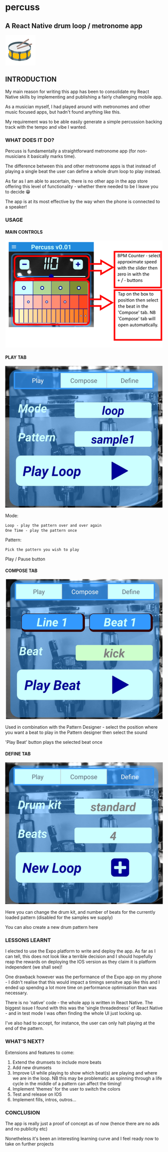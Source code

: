 # percuss

## A React Native drum loop / metronome app

![Percuss](/assets/images/drumicon.png)

## INTRODUCTION

My main reason for writing this app has been to consolidate my React Native skills by implementing and publishing a fairly challenging mobile app.

As a musician myself, I had played around with metronomes and other music focused apps, but hadn't found anything like this.

My requirement was to be able easily generate a simple percussion backing track with the tempo and vibe I wanted.

### WHAT DOES IT DO?

Percuss is fundamentally a straightforward metronome app (for non-musicians it basically marks time).

The difference between this and other metronome apps is that instead of playing a single beat the user can define a whole drum loop to play instead.

As far as I am able to ascertain, there is no other app in the app store offering this level of functionality - whether there needed to be I leave you to decide :grin:

The app is at its most effective by the way when the phone is connected to a speaker!

### USAGE

#### MAIN CONTROLS
![usage](/assets/images/usage1.png)

#### PLAY TAB
![PLAY](/assets/images/playtab.png)

Mode:

    Loop - play the pattern over and over again
    One Time - play the pattern once

Pattern:

    Pick the pattern you wish to play

Play / Pause button

#### COMPOSE TAB
![COMPOSE](/assets/images/composetab.png)

Used in combination with the Pattern Designer - select the position where you want a beat to play in the Pattern designer then select the sound

'Play Beat' button plays the selected beat once

#### DEFINE TAB
![DEFINE](/assets/images/definetab.png)

Here you can change the drum kit, and number of beats for the currently loaded pattern (disabled for the samples we supply)

You can also create a new drum pattern here

### LESSONS LEARNT

I elected to use the Expo platform to write and deploy the app. As far as I can tell, this does not look like a terrible decision and I should hopefully reap the rewards on deploying the IOS version as they claim it is platform independent (we shall see)!

One drawback however was the performance of the Expo app on my phone - I didn't realise that this would impact a timings sensitve app like this and I ended up spendng a lot more time on performance optimisation than was necessary.

There is no 'native' code - the whole app is written in React Native. The biggest issue I found with this was the 'single threadedness' of React Native - and in test mode I was often finding the whole UI just locking up.

I've also had to accept, for instance, the user can only halt playing at the end of the pattern.

### WHAT'S NEXT?

Extensions and features to come:
1. Extend the drumsets to include more beats
1. Add new drumsets
1. Improve UI while playing to show which beat(s) are playing and where we are in the loop. NB this may be problematic as spinning through a life cycle in the middle of a pattern can affect the timing!
1. Implement 'themes' for the user to switch the colors
1. Test and release on IOS
1. Implement fills, intros, outros...

### CONCLUSION

The app is really just a proof of concept as of now (hence there are no ads and no publicity etc)

Nonetheless it's been an interesting learning curve and I feel ready now to take on further projects 

